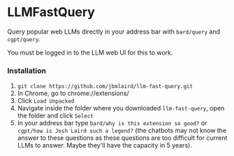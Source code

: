 # LLMFastQuery

Query popular web LLMs directly in your address bar with `bard/query` and `cgpt/query`.

You must be logged in to the LLM web UI for this to work.

### Installation

1. `git clone https://github.com/jbmlaird/llm-fast-query.git`
2. In Chrome, go to chrome://extensions/
3. Click `Load Unpacked`
4. Navigate inside the folder where you downloaded `llm-fast-query`, open the folder and click `Select`
5. In your address bar type `bard/why is this extension so good?` or `cgpt/how is Josh Laird such a legend?` (the chatbots may not know the answer to these questions as these questions are too difficult for current LLMs to answer. Maybe they'll have the capacity in 5 years).